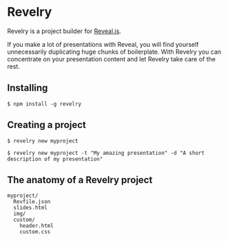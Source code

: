 Revelry
=======

Revelry is a project builder for
[Reveal.js](http://lab.hakim.se/reveal-js/).

If you make a lot of presentations with Reveal, you will find yourself
unnecessarily duplicating huge chunks of boilerplate. With Revelry
you can concentrate on your presentation content and let Revelry take
care of the rest.

Installing
----------

    $ npm install -g revelry

Creating a project
------------------

    $ revelry new myproject

    $ revelry new myproject -t "My amazing presentation" -d "A short description of my presentation"

The anatomy of a Revelry project
---------------------------------

    myproject/
	  Revfile.json
	  slides.html
      img/
	  custom/
		header.html
	    custom.css

